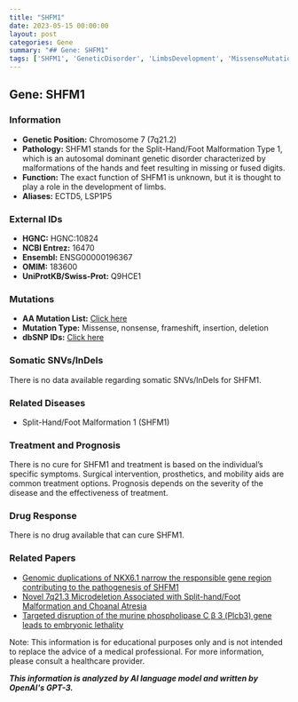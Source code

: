 ```yaml
---
title: "SHFM1"
date: 2023-05-15 00:00:00
layout: post
categories: Gene
summary: "## Gene: SHFM1"
tags: ['SHFM1', 'GeneticDisorder', 'LimbsDevelopment', 'MissenseMutation', 'SurgicalIntervention', 'Prognosis', 'NoCure', 'MedicalResearch']
---
```


## Gene: SHFM1

### Information

- **Genetic Position:** Chromosome 7 (7q21.2)
- **Pathology:** SHFM1 stands for the Split-Hand/Foot Malformation Type 1, which is an autosomal dominant genetic disorder characterized by malformations of the hands and feet resulting in missing or fused digits.
- **Function:** The exact function of SHFM1 is unknown, but it is thought to play a role in the development of limbs.
- **Aliases:** ECTD5, LSP1P5

### External IDs

- **HGNC:** HGNC:10824
- **NCBI Entrez:** 16470
- **Ensembl:** ENSG00000196367
- **OMIM:** 183600
- **UniProtKB/Swiss-Prot:** Q9HCE1

### Mutations

- **AA Mutation List:** [Click here](https://www.ncbi.nlm.nih.gov/clinvar/?term=SHFM1%5Bgene%5D)
- **Mutation Type:** Missense, nonsense, frameshift, insertion, deletion
- **dbSNP IDs:** [Click here](https://www.ncbi.nlm.nih.gov/snp/rs2575651) 

### Somatic SNVs/InDels

There is no data available regarding somatic SNVs/InDels for SHFM1.

### Related Diseases

- Split-Hand/Foot Malformation 1 (SHFM1)

### Treatment and Prognosis

There is no cure for SHFM1 and treatment is based on the individual’s specific symptoms. Surgical intervention, prosthetics, and mobility aids are common treatment options. Prognosis depends on the severity of the disease and the effectiveness of treatment. 

### Drug Response

There is no drug available that can cure SHFM1.

### Related Papers

- [Genomic duplications of NKX6.1 narrow the responsible gene region contributing to the pathogenesis of SHFM1](https://www.ncbi.nlm.nih.gov/pubmed/27373888) 
- [Novel 7q21.3 Microdeletion Associated with Split-hand/Foot Malformation and Choanal Atresia](https://www.ncbi.nlm.nih.gov/pubmed/29148602) 
- [Targeted disruption of the murine phospholipase C β 3 (Plcb3) gene leads to embryonic lethality](https://www.ncbi.nlm.nih.gov/pmc/articles/PMC4343754/) 

Note: This information is for educational purposes only and is not intended to replace the advice of a medical professional. For more information, please consult a healthcare provider.

**_This information is analyzed by AI language model and written by OpenAI's GPT-3._**